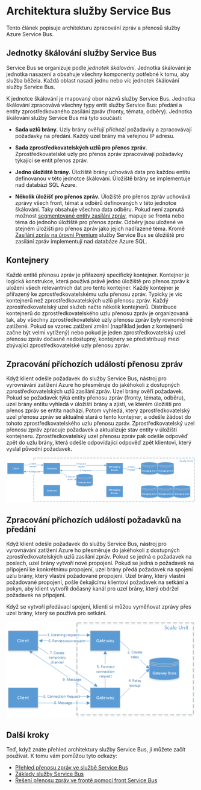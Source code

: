 <properties 
    pageTitle="Architektura služby Service Bus | Microsoft Azure"
    description="Popisuje architekturu zpracování zpráv a přenosů služby Azure Service Bus."
    services="service-bus"
    documentationCenter="na"
    authors="sethmanheim"
    manager="timlt"
    editor="" />
<tags 
    ms.service="service-bus"
    ms.devlang="na"
    ms.topic="get-started-article"
    ms.tgt_pltfrm="na"
    ms.workload="na"
    ms.date="07/11/2016"
    ms.author="sethm" />


# Architektura služby Service Bus

Tento článek popisuje architekturu zpracování zpráv a přenosů služby Azure Service Bus.

## Jednotky škálování služby Service Bus

Service Bus se organizuje podle *jednotek škálování*. Jednotka škálování je jednotka nasazení a obsahuje všechny komponenty potřebné k tomu, aby služba běžela. Každá oblast nasadí jednu nebo víc jednotek škálování služby Service Bus.

K jednotce škálování je mapovaný obor názvů služby Service Bus. Jednotka škálování zpracovává všechny typy entit služby Service Bus: předání a entity zprostředkovaného zasílání zpráv (fronty, témata, odběry). Jednotka škálování služby Service Bus má tyto součásti:

- **Sada uzlů brány.** Uzly brány ověřují příchozí požadavky a zpracovávají požadavky na předání. Každý uzel brány má veřejnou IP adresu.

- **Sada zprostředkovatelských uzlů pro přenos zpráv.** Zprostředkovatelské uzly pro přenos zpráv zpracovávají požadavky týkající se entit přenos zpráv.

- **Jedno úložiště brány.** Úložiště brány uchovává data pro každou entitu definovanou v této jednotce škálování. Úložiště brány se implementuje nad databázi SQL Azure.

- **Několik úložišť pro přenos zpráv.** Úložiště pro přenos zpráv uchovává zprávy všech front, témat a odběrů definovaných v této jednotce škálování. Taky obsahuje všechna data odběru. Pokud není zapnutá možnost [segmentované entity zasílání zpráv](service-bus-partitioning.md), mapuje se fronta nebo téma do jednoho úložiště pro přenos zpráv. Odběry jsou uložené ve stejném úložišti pro přenos zpráv jako jejich nadřazené téma. Kromě [Zasílání zpráv na úrovni Premium](service-bus-premium-messaging.md) služby Service Bus se úložiště pro zasílání zpráv implementují nad databáze Azure SQL.

## Kontejnery

Každé entitě přenosu zpráv je přiřazený specifický kontejner. Kontejner je logická konstrukce, která používá právě jedno úložiště pro přenos zpráv k uložení všech relevantních dat pro tento kontejner. Každý kontejner je přiřazený ke zprostředkovatelskému uzlu přenosu zpráv. Typicky je víc kontejnerů než zprostředkovatelských uzlů přenosu zpráv. Každý zprostředkovatelský uzel služeb načte několik kontejnerů. Distribuce kontejnerů do zprostředkovatelského uzlu přenosu zpráv je organizovaná tak, aby všechny zprostředkovatelské uzly přenosu zpráv byly rovnoměrně zatížené. Pokud se vzorec zatížení změní (například jeden z kontejnerů začne být velmi vytížený) nebo pokud je jeden zprostředkovatelský uzel přenosu zpráv dočasně nedostupný, kontejnery se předistribuují mezi zbývající zprostředkovatelské uzly přenosu zpráv.

## Zpracování příchozích událostí přenosu zpráv

Když klient odešle požadavek do služby Service Bus, nástroj pro vyrovnávání zatížení Azure ho přesměruje do jakéhokoli z dostupných zprostředkovatelských uzlů zasílání zpráv. Uzel brány ověří požadavek. Pokud se požadavek týká entity přenosu zpráv (fronty, témata, odběru), uzel brány entitu vyhledá v úložišti brány a zjistí, ve kterém úložišti pro přenos zpráv se entita nachází. Potom vyhledá, který zprostředkovatelský uzel přenosu zpráv se aktuálně stará o tento kontejner, a odešle žádost do tohoto zprostředkovatelského uzlu přenosu zpráv. Zprostředkovatelský uzel přenosu zpráv zpracuje požadavek a aktualizuje stav entity v úložišti kontejneru. Zprostředkovatelský uzel přenosu zpráv pak odešle odpověď zpět do uzlu brány, která odešle odpovídající odpověď zpět klientovi, který vyslal původní požadavek.

![Zpracování Příchozích událostí přenosu zpráv](./media/service-bus-architecture/IC690644.png)

## Zpracování příchozích událostí požadavků na předání

Když klient odešle požadavek do služby Service Bus, nástroj pro vyrovnávání zatížení Azure ho přesměruje do jakéhokoli z dostupných zprostředkovatelských uzlů zasílání zpráv. Pokud se jedná o požadavek na poslech, uzel brány vytvoří nové propojení. Pokud se jedná o požadavek na připojení ke konkrétnímu propojení, uzel brány předá požadavek na spojení uzlu brány, který vlastní požadované propojení. Uzel brány, který vlastní požadované propojení, pošle čekajícímu klientovi požadavek na setkání a pokyn, aby klient vytvořil dočasný kanál pro uzel brány, který obdržel požadavek na připojení.

Když se vytvoří předávací spojení, klienti si můžou vyměňovat zprávy přes uzel brány, který se používá pro setkání.

![Zpracování Příchozích událostí požadavků na předání](./media/service-bus-architecture/IC690645.png)

## Další kroky

Teď, když znáte přehled architektury služby Service Bus, ji můžete začít používat. K tomu vám pomůžou tyto odkazy:

- [Přehled přenosu zpráv ve službě Service Bus](service-bus-messaging-overview.md)
- [Základy služby Service Bus](service-bus-fundamentals-hybrid-solutions.md)
- [Řešení přenosu zpráv ve frontě pomocí front Service Bus](service-bus-dotnet-multi-tier-app-using-service-bus-queues.md)



<!--HONumber=Sep16_HO3-->


